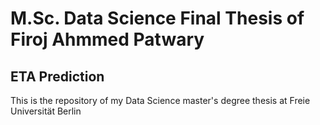# M.Sc. Data Science Final Thesis of Firoj Ahmmed Patwary
## ETA Prediction
This is the repository of my Data Science master's degree thesis at Freie Universität Berlin

